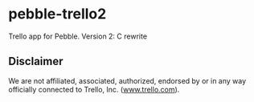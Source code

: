# pebble-trello2
Trello app for Pebble. Version 2: C rewrite


## Disclaimer
We are not affiliated, associated, authorized, endorsed by or in any way officially connected to Trello, Inc. (www.trello.com).

